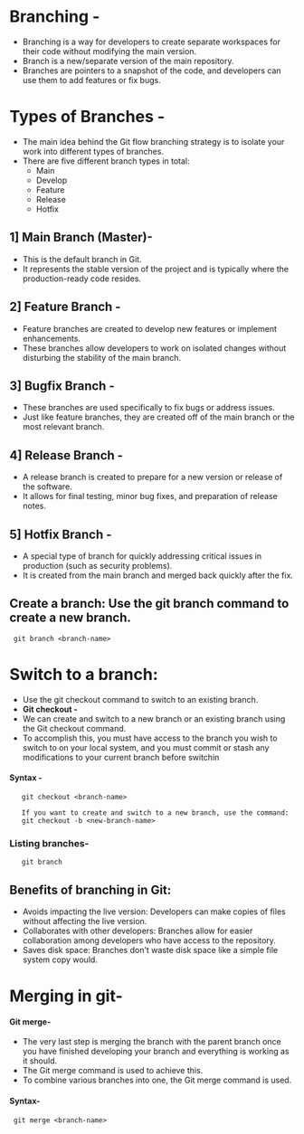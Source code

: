 # Branching -
-  Branching is a way for developers to create separate workspaces for their code without modifying the main version.
-  Branch is a new/separate version of the main repository.
-  Branches are pointers to a snapshot of the code, and developers can use them to add features or fix bugs.

# Types of Branches -
- The main idea behind the Git flow branching strategy is to isolate your work into different types of branches.
- There are five different branch types in total:
  - Main
  - Develop
  - Feature
  - Release
  - Hotfix
## 1] Main Branch (Master)-
- This is the default branch in Git.
- It represents the stable version of the project and is typically where the production-ready code resides.
## 2] Feature Branch -
- Feature branches are created to develop new features or implement enhancements.
- These branches allow developers to work on isolated changes without disturbing the stability of the main branch.

## 3] Bugfix Branch -
- These branches are used specifically to fix bugs or address issues.
- Just like feature branches, they are created off of the main branch or the most relevant branch.

## 4] Release Branch -
- A release branch is created to prepare for a new version or release of the software.
- It allows for final testing, minor bug fixes, and preparation of release notes.

## 5] Hotfix Branch -
- A special type of branch for quickly addressing critical issues in production (such as security problems).
- It is created from the main branch and merged back quickly after the fix.

## Create a branch: Use the git branch command to create a new branch.
     git branch <branch-name>

# Switch to a branch:  
- Use the git checkout command to switch to an existing branch.
- **Git checkout -**
- We can create and switch to a new branch or an existing branch using the Git checkout command.
- To accomplish this, you must have access to the branch you wish to switch to on your local system, and you must commit or stash any modifications to your current branch before switchin

#### Syntax - 
       git checkout <branch-name>
       
       If you want to create and switch to a new branch, use the command:
       git checkout -b <new-branch-name>

### Listing branches-
       git branch


## Benefits of branching in Git:
- Avoids impacting the live version: Developers can make copies of files without affecting the live version. 
- Collaborates with other developers: Branches allow for easier collaboration among developers who have access to the repository. 
- Saves disk space: Branches don't waste disk space like a simple file system copy would.

# Merging in git-
#### Git merge-
- The very last step is merging the branch with the parent branch once you have finished developing your branch and everything is working as it should.
- The Git merge command is used to achieve this.
- To combine various branches into one, the Git merge command is used.

#### Syntax-
     git merge <branch-name>


